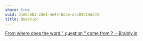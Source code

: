```yaml
---
share: true
uuid: 31ebcbb3-2de1-4e48-bdae-aac01c14add4
title: Question
---
```

[From where does the word " question " come from ? ​ - Brainly.in](https://brainly.in/question/39196159)